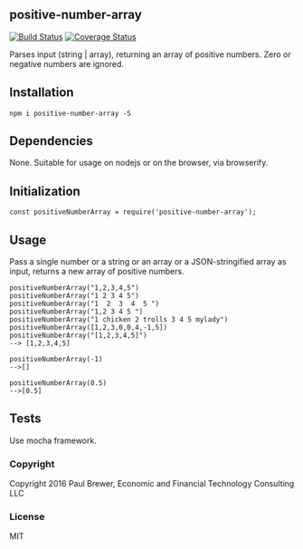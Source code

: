 positive-number-array
----------
[![Build Status](https://travis-ci.org/DrPaulBrewer/positive-number-array.svg?branch=master)](https://travis-ci.org/DrPaulBrewer/positive-number-array)
[![Coverage Status](https://coveralls.io/repos/github/DrPaulBrewer/positive-number-array/badge.svg?branch=master)](https://coveralls.io/github/DrPaulBrewer/positive-number-array?branch=master)



Parses input (string | array), returning an array of positive numbers.  Zero or negative numbers are ignored.

## Installation

`npm i positive-number-array -S`

## Dependencies

None.  Suitable for usage on nodejs or on the browser, via browserify.

## Initialization

`const positiveNumberArray = require('positive-number-array');`

## Usage

Pass a single number or a string or an array or a JSON-stringified array as input, returns a new array of positive numbers.

```
positiveNumberArray("1,2,3,4,5")
positiveNumberArray("1 2 3 4 5")
positiveNumberArray("1  2  3  4  5 ")
positiveNumberArray("1,2 3 4 5 ")
positiveNumberArray("1 chicken 2 trolls 3 4 5 mylady")
positiveNumberArray([1,2,3,0,0,4,-1,5])
positiveNumberArray("[1,2,3,4,5]")
--> [1,2,3,4,5]
```

```
positiveNumberArray(-1)
-->[]
```

```
positiveNumberArray(0.5)
-->[0.5]
```


## Tests

Use mocha framework.

### Copyright

Copyright 2016 Paul Brewer, Economic and Financial Technology Consulting LLC

### License

MIT

